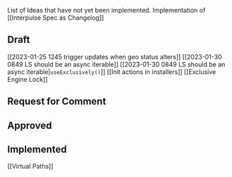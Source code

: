 List of Ideas that have not yet been implemented.  Implementation of [[Interpulse Spec as Changelog]]

## Draft
[[2023-01-25 1245 trigger updates when geo status alters]]
[[2023-01-30 0849 LS should be an async iterable]]
[[2023-01-30 0849 LS should be an async iterable|`useExclusively()`]] 
[[Init actions in installers]]
[[Exclusive Engine Lock]]
## Request for Comment


## Approved


## Implemented
[[Virtual Paths]]